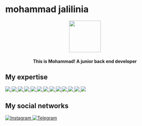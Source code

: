 # mohammad jalilinia


<div id="header" align="center">
  <img src="https://media.giphy.com/media/M9gbBd9nbDrOTu1Mqx/giphy.gif" width="100"/>
</div>


<h4 align="center">This is Mohammad! A junior back end developer</h4>

## My expertise
<p>
 <a href="https://skillicons.dev">
    <img src="https://skillicons.dev/icons?i=html" />
    <img src="https://skillicons.dev/icons?i=css" />
    <img src="https://skillicons.dev/icons?i=js" />
    <img src="https://skillicons.dev/icons?i=bootstrap" />
    <img src="https://skillicons.dev/icons?i=cpp" />
    <img src="https://skillicons.dev/icons?i=c#" />
    <img src="https://skillicons.dev/icons?i=python" />
    <img src="https://skillicons.dev/icons?i=dart" />
    <img src="https://skillicons.dev/icons?i=django" />
    <img src="https://skillicons.dev/icons?i=nodejs" />
    <img src="https://skillicons.dev/icons?i=flutter" />
    <img src="https://skillicons.dev/icons?i=mongo" />
    <img src="https://skillicons.dev/icons?i=docker" />
 </a>
 </p>

 ## My social networks
 
<a href="https://instagram.com/mohammad..ln80">
    <img alt="Instagram" src="https://img.shields.io/badge/Instagram-%23E4405F.svg?style=for-the-badge&logo=Instagram&logoColor=white" />
</a>
<a href="https://t.me/Mohammad_jln80">
    <img alt="Telegram" src="https://img.shields.io/badge/Telegram-2CA5E0?style=for-the-badge&logo=telegram&logoColor=white" />
</a>
